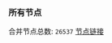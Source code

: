 ### 所有节点
合并节点总数: `26537`
[节点链接](https://github.com/qjlxg/586/raw/refs/heads/master/sub/sub_merge_base64.txt)


